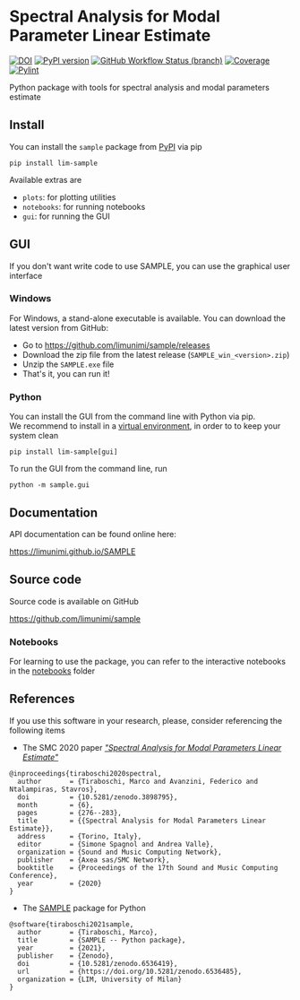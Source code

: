 # Spectral Analysis for Modal Parameter Linear Estimate
[![DOI](https://zenodo.org/badge/342648141.svg)](https://zenodo.org/badge/latestdoi/342648141)
[![PyPI version](https://badge.fury.io/py/lim-sample.svg)](https://badge.fury.io/py/lim-sample)
[![GitHub Workflow Status (branch)](https://img.shields.io/github/workflow/status/limunimi/sample/main/main?event=push)](https://github.com/limunimi/sample/actions?query=workflow%3Amain)
[![Coverage](https://gist.githubusercontent.com/chromaticisobar/fb3ce2e55493c80839ca8985d0c38146/raw/lim-sample-coverage-badge.svg)](https://github.com/limunimi/sample/actions?query=workflow%3Amain)
[![Pylint](https://gist.githubusercontent.com/chromaticisobar/fb3ce2e55493c80839ca8985d0c38146/raw/lim-sample-pylint-badge.svg)](https://github.com/limunimi/sample/actions?query=workflow%3Amain)

Python package with tools for spectral analysis and modal parameters estimate

## Install
You can install the `sample` package from [PyPI](https://pypi.org/project/lim-sample) via pip

```
pip install lim-sample
```

Available extras are
 - `plots`: for plotting utilities
 - `notebooks`: for running notebooks
 - `gui`: for running the GUI

## GUI
If you don't want write code to use SAMPLE,
you can use the graphical user interface

### Windows
For Windows, a stand-alone executable is available. You can download the
latest version from GitHub:

 - Go to https://github.com/limunimi/sample/releases
 - Download the zip file from the latest release (`SAMPLE_win_<version>.zip`)
 - Unzip the `SAMPLE.exe` file
 - That's it, you can run it!

### Python
You can install the GUI from the command line with Python via pip.  
We recommend to install in a [virtual environment](https://docs.python.org/3/library/venv.html), in order to to keep your system clean

```
pip install lim-sample[gui]
```

To run the GUI from the command line, run

```
python -m sample.gui
```

## Documentation
API documentation can be found online here:

https://limunimi.github.io/SAMPLE

## Source code
Source code is available on GitHub

https://github.com/limunimi/sample

### Notebooks
For learning to use the package, you can refer to the interactive
notebooks in the [notebooks](https://github.com/limunimi/sample/tree/master/notebooks) folder

## References
If you use this software in your research, please, consider referencing the following items
 - The SMC 2020 paper [_"Spectral Analysis for Modal Parameters Linear Estimate"_](https://doi.org/10.5281/zenodo.3898795)
```
@inproceedings{tiraboschi2020spectral,
  author       = {Tiraboschi, Marco and Avanzini, Federico and Ntalampiras, Stavros},
  doi          = {10.5281/zenodo.3898795},
  month        = {6},
  pages        = {276--283},
  title        = {{Spectral Analysis for Modal Parameters Linear Estimate}},
  address      = {Torino, Italy},
  editor       = {Simone Spagnol and Andrea Valle},
  organization = {Sound and Music Computing Network},
  publisher    = {Axea sas/SMC Network},
  booktitle    = {Proceedings of the 17th Sound and Music Computing Conference},
  year         = {2020}
}
```
 - The [SAMPLE](https://doi.org/10.5281/zenodo.6536419) package for Python
```
@software{tiraboschi2021sample,
  author       = {Tiraboschi, Marco},
  title        = {SAMPLE -- Python package},
  year         = {2021},
  publisher    = {Zenodo},
  doi          = {10.5281/zenodo.6536419},
  url          = {https://doi.org/10.5281/zenodo.6536485},
  organization = {LIM, University of Milan}
}
```
